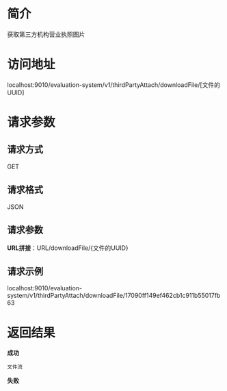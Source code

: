 # 简介
获取第三方机构营业执照图片


# 访问地址
localhost:9010/evaluation-system/v1/thirdPartyAttach/downloadFile/[文件的UUID]

# 请求参数

## 请求方式
GET

## 请求格式
JSON

## 请求参数
**URL拼接**：URL/downloadFile/{文件的UUID}

## 请求示例
localhost:9010/evaluation-system/v1/thirdPartyAttach/downloadFile/17090ff149ef462cb1c911b55017fb63

# 返回结果
**成功**
```
文件流
```

**失败**